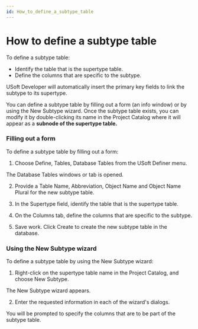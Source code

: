 ```yaml
---
id: How_to_define_a_subtype_table
---
```


# How to define a subtype table

To define a subtype table:

- Identify the table that is the supertype table.
- Define the columns that are specific to the subtype.

USoft Developer will automatically insert the primary key fields to link the subtype to its supertype.

You can define a subtype table by filling out a form (an info window) or by using the New Subtype wizard. Once the subtype table exists, you can modify it by double-clicking its name in the Project Catalog where it will appear as a **subnode of the supertype table.**

### Filling out a form

To define a subtype table by filling out a form:

1. Choose Define, Tables, Database Tables from the USoft Definer menu.

The Database Tables windows or tab is opened.

2. Provide a Table Name, Abbreviation, Object Name and Object Name Plural for the new subtype table.

3. In the Supertype field, identify the table that is the supertype table.

4. On the Columns tab, define the columns that are specific to the subtype.

5. Save work. Click Create to create the new subtype table in the database.

### Using the New Subtype wizard

To define a subtype table by using the New Subtype wizard:

1. Right-click on the supertype table name in the Project Catalog, and choose New Subtype.

The New Subtype wizard appears.

2. Enter the requested information in each of the wizard's dialogs.

You will be prompted to specify the columns that are to be part of the subtype table.

 

 